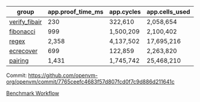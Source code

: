 | group | app.proof_time_ms | app.cycles | app.cells_used | leaf.proof_time_ms | leaf.cycles | leaf.cells_used |
| -- | -- | -- | -- | -- | -- | -- |
| [verify_fibair](https://github.com/openvm-org/openvm/blob/benchmark-results/benchmarks-pr/2190/verify_fibair-7765ceefc4683f57d807fcd0f7c9d886d211641c.md) | 230 |  322,610 |  2,058,654 |- | - | - |
| [fibonacci](https://github.com/openvm-org/openvm/blob/benchmark-results/benchmarks-pr/2190/fibonacci-7765ceefc4683f57d807fcd0f7c9d886d211641c.md) | 999 |  1,500,209 |  2,100,402 |- | - | - |
| [regex](https://github.com/openvm-org/openvm/blob/benchmark-results/benchmarks-pr/2190/regex-7765ceefc4683f57d807fcd0f7c9d886d211641c.md) | 2,358 |  4,137,502 |  17,695,216 |- | - | - |
| [ecrecover](https://github.com/openvm-org/openvm/blob/benchmark-results/benchmarks-pr/2190/ecrecover-7765ceefc4683f57d807fcd0f7c9d886d211641c.md) | 699 |  122,859 |  2,263,820 |- | - | - |
| [pairing](https://github.com/openvm-org/openvm/blob/benchmark-results/benchmarks-pr/2190/pairing-7765ceefc4683f57d807fcd0f7c9d886d211641c.md) | 1,431 |  1,745,742 |  25,468,210 |- | - | - |


Commit: https://github.com/openvm-org/openvm/commit/7765ceefc4683f57d807fcd0f7c9d886d211641c

[Benchmark Workflow](https://github.com/openvm-org/openvm/actions/runs/18954818927)
